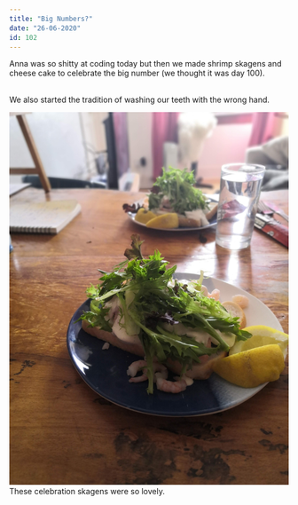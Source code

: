```yaml
---
title: "Big Numbers?"
date: "26-06-2020"
id: 102
---
```

Anna was so shitty at coding today but then we made shrimp skagens and cheese cake to celebrate the big number (we thought it was day 100). <br><br>

We also started the tradition of washing our teeth with the wrong hand.

![Shrimp Skagens](../images/June/28.jpg)
These celebration skagens were so lovely.